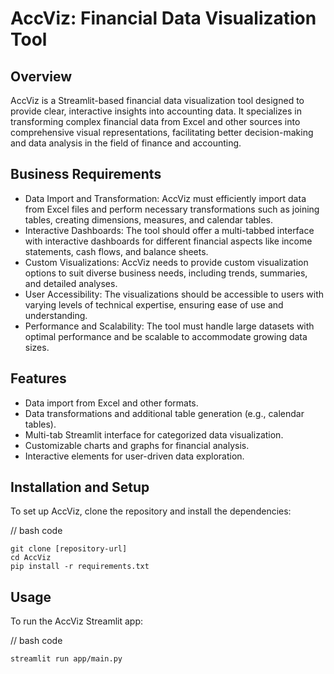 # AccViz: Financial Data Visualization Tool

## Overview

AccViz is a Streamlit-based financial data visualization tool designed to provide clear, interactive insights into accounting data. It specializes in transforming complex financial data from Excel and other sources into comprehensive visual representations, facilitating better decision-making and data analysis in the field of finance and accounting.

## Business Requirements

- Data Import and Transformation: AccViz must efficiently import data from Excel files and perform necessary transformations such as joining tables, creating dimensions, measures, and calendar tables.
- Interactive Dashboards: The tool should offer a multi-tabbed interface with interactive dashboards for different financial aspects like income statements, cash flows, and balance sheets.
- Custom Visualizations: AccViz needs to provide custom visualization options to suit diverse business needs, including trends, summaries, and detailed analyses.
- User Accessibility: The visualizations should be accessible to users with varying levels of technical expertise, ensuring ease of use and understanding.
- Performance and Scalability: The tool must handle large datasets with optimal performance and be scalable to accommodate growing data sizes.

## Features

- Data import from Excel and other formats.
- Data transformations and additional table generation (e.g., calendar tables).
- Multi-tab Streamlit interface for categorized data visualization.
- Customizable charts and graphs for financial analysis.
- Interactive elements for user-driven data exploration.

## Installation and Setup

To set up AccViz, clone the repository and install the dependencies:

// bash code 
 ```
git clone [repository-url]
cd AccViz
pip install -r requirements.txt
 ```
 
## Usage

To run the AccViz Streamlit app:

// bash code 
 ```
streamlit run app/main.py
 ```